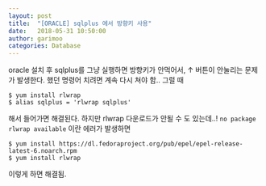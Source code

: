 ```yaml
---
layout: post
title:  "[ORACLE] sqlplus 에서 방향키 사용"
date:   2018-05-31 10:50:00
author: garimoo
categories: Database
---
```


oracle 설치 후 sqlplus를 그냥 실행하면 방향키가 안먹어서, ↑ 버튼이 안눌리는 문제가 발생한다. 했던 명령어 치려면 계속 다시 쳐야 함..
그럴 때
```
$ yum install rlwrap
$ alias sqlplus = 'rlwrap sqlplus'
```
해서 들어가면 해결된다. 하지만 rlwrap 다운로드가 안될 수 도 있는데..! `no package rlwrap available` 이란 에러가 발생하면

```
$ yum install https://dl.fedoraproject.org/pub/epel/epel-release-latest-6.noarch.rpm
$ yum install rlwrap
```
이렇게 하면 해결됨.
